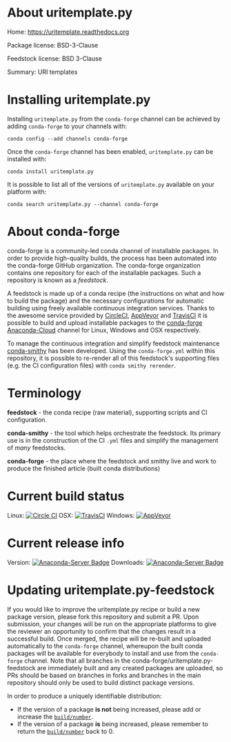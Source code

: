 About uritemplate.py
====================

Home: https://uritemplate.readthedocs.org

Package license: BSD-3-Clause

Feedstock license: BSD 3-Clause

Summary: URI templates



Installing uritemplate.py
=========================

Installing `uritemplate.py` from the `conda-forge` channel can be achieved by adding `conda-forge` to your channels with:

```
conda config --add channels conda-forge
```

Once the `conda-forge` channel has been enabled, `uritemplate.py` can be installed with:

```
conda install uritemplate.py
```

It is possible to list all of the versions of `uritemplate.py` available on your platform with:

```
conda search uritemplate.py --channel conda-forge
```



About conda-forge
=================

conda-forge is a community-led conda channel of installable packages.
In order to provide high-quality builds, the process has been automated into the
conda-forge GitHub organization. The conda-forge organization contains one repository
for each of the installable packages. Such a repository is known as a *feedstock*.

A feedstock is made up of a conda recipe (the instructions on what and how to build
the package) and the necessary configurations for automatic building using freely
available continuous integration services. Thanks to the awesome service provided by
[CircleCI](https://circleci.com/), [AppVeyor](http://www.appveyor.com/)
and [TravisCI](https://travis-ci.org/) it is possible to build and upload installable
packages to the [conda-forge](https://anaconda.org/conda-forge)
[Anaconda-Cloud](http://docs.anaconda.org/) channel for Linux, Windows and OSX respectively.

To manage the continuous integration and simplify feedstock maintenance
[conda-smithy](http://github.com/conda-forge/conda-smithy) has been developed.
Using the ``conda-forge.yml`` within this repository, it is possible to re-render all of
this feedstock's supporting files (e.g. the CI configuration files) with ``conda smithy rerender``.


Terminology
===========

**feedstock** - the conda recipe (raw material), supporting scripts and CI configuration.

**conda-smithy** - the tool which helps orchestrate the feedstock.
                   Its primary use is in the construction of the CI ``.yml`` files
                   and simplify the management of *many* feedstocks.

**conda-forge** - the place where the feedstock and smithy live and work to
                  produce the finished article (built conda distributions)

Current build status
====================

Linux: [![Circle CI](https://circleci.com/gh/conda-forge/uritemplate.py-feedstock.svg?style=shield)](https://circleci.com/gh/conda-forge/uritemplate.py-feedstock)
OSX: [![TravisCI](https://travis-ci.org/conda-forge/uritemplate.py-feedstock.svg?branch=master)](https://travis-ci.org/conda-forge/uritemplate.py-feedstock)
Windows: [![AppVeyor](https://ci.appveyor.com/api/projects/status/github/conda-forge/uritemplate.py-feedstock?svg=True)](https://ci.appveyor.com/project/conda-forge/uritemplate-py-feedstock/branch/master)

Current release info
====================
Version: [![Anaconda-Server Badge](https://anaconda.org/conda-forge/uritemplate.py/badges/version.svg)](https://anaconda.org/conda-forge/uritemplate.py)
Downloads: [![Anaconda-Server Badge](https://anaconda.org/conda-forge/uritemplate.py/badges/downloads.svg)](https://anaconda.org/conda-forge/uritemplate.py)


Updating uritemplate.py-feedstock
=================================

If you would like to improve the uritemplate.py recipe or build a new
package version, please fork this repository and submit a PR. Upon submission,
your changes will be run on the appropriate platforms to give the reviewer an
opportunity to confirm that the changes result in a successful build. Once
merged, the recipe will be re-built and uploaded automatically to the
`conda-forge` channel, whereupon the built conda packages will be available for
everybody to install and use from the `conda-forge` channel.
Note that all branches in the conda-forge/uritemplate.py-feedstock are
immediately built and any created packages are uploaded, so PRs should be based
on branches in forks and branches in the main repository should only be used to
build distinct package versions.

In order to produce a uniquely identifiable distribution:
 * If the version of a package **is not** being increased, please add or increase
   the [``build/number``](http://conda.pydata.org/docs/building/meta-yaml.html#build-number-and-string).
 * If the version of a package **is** being increased, please remember to return
   the [``build/number``](http://conda.pydata.org/docs/building/meta-yaml.html#build-number-and-string)
   back to 0.
